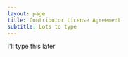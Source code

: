 ```yaml
---
layout: page
title: Contributor License Agreement
subtitle: Lots to type
---
```


I'll type this later
